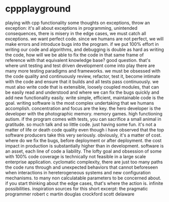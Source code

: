# cppplayground
playing with cpp functionality
some thoughts on exceptions, throw an exception:
it's all about exceptions in programming, unintended consequences, there is misery in the edge cases, we must catch all exceptions.
we want perfect code. since we humans are not perfect, we will make errors and introduce bugs into the program. if we put 100% effort in writing our code and algorithms, and debugging is double as hard as writing the code, how will we be able to fix the code in that same frame of reference with that equivalent knowledge base? good question. that's where unit testing and test driven development come into play there are many more testing paradigms and frameworks. we must be obsessed with the code quality and continuously review, refactor, test it, become intimate with the code and ensure that it builds and all tests pass continuously. we must also write code that is extensible, loosely coupled modules, that can be easily read and understood and where we can fix the bugs quickly and add new functionality easily. write simple, efficient, maintainable code is the goal. writing software is the most complex undertaking that we humans accomplish. concentration and focus are the key. the hero developer is the developer with the photographic memory. memory games. high functioning autism. if the program comes with tests, you can sacrifice a small animal in gratitude. so much talk and so little code. just having some fun. it's not a matter of life or death code quality even though i have observed that the top software producers take this very seriously. obviously, it's a matter of cost. where do we fix the bugs, before deployment or after deployment. the cost impact in production is substantially higher than in development. software is an asset, each line of code a liability. The lofty goal and obsession of some with 100% code coverage is technically not feasible in a large scale enterprise application. cyclomatic complexity, there are just too many paths the code runs through and unexpected behaviors that cannot beforeseen when interactions in hereterogeneous systems and new configuration mechanisms. to many non calculatable parameters to be concerned about. if you start thinking about the edge cases, that's where the action is. infinite possibilities. 
inspiration sources for this short excerpt: 
the pragmatic programmer
robert c martin
douglas crockford
scott delaware
